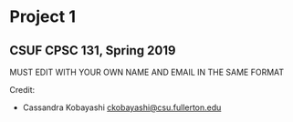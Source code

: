# Project 1
## CSUF CPSC 131, Spring 2019

MUST EDIT WITH YOUR OWN NAME AND EMAIL IN THE SAME FORMAT

Credit:
- Cassandra Kobayashi ckobayashi@csu.fullerton.edu
